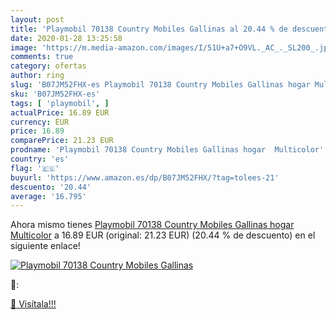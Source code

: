 ```yaml
---
layout: post
title: 'Playmobil 70138 Country Mobiles Gallinas al 20.44 % de descuento'
date: 2020-01-28 13:25:58
image: 'https://m.media-amazon.com/images/I/51U+a7+O9VL._AC_._SL200_.jpg'
comments: true
category: ofertas
author: ring
slug: 'B07JM52FHX-es Playmobil 70138 Country Mobiles Gallinas hogar Multicolor'
sku: 'B07JM52FHX-es'
tags: [ 'playmobil', ]
actualPrice: 16.89 EUR
currency: EUR
price: 16.89
comparePrice: 21.23 EUR
prodname: 'Playmobil 70138 Country Mobiles Gallinas hogar  Multicolor'
country: 'es'
flag: '🇪🇸'
buyurl: 'https://www.amazon.es/dp/B07JM52FHX/?tag=tolees-21'
descuento: '20.44'
average: '16.795'
---
```


Ahora mismo tienes [Playmobil 70138 Country Mobiles Gallinas hogar  Multicolor](https://www.amazon.es/dp/B07JM52FHX/?tag=tolees-21) a 16.89 EUR (original: 21.23 EUR) (20.44 %  de descuento) en el siguiente enlace!

[![Playmobil 70138 Country Mobiles Gallinas](https://m.media-amazon.com/images/I/51U+a7+O9VL._AC_._SL200_.jpg)](https://www.amazon.es/dp/B07JM52FHX/?tag=tolees-21)

🔎:


[🛒 Visítala!!!](https://www.amazon.es/dp/B07JM52FHX/?tag=tolees-21)
